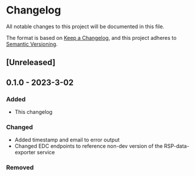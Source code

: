 # Changelog
All notable changes to this project will be documented in this file.

The format is based on [Keep a Changelog](https://keepachangelog.com/en/1.0.0/),
and this project adheres to [Semantic Versioning](https://semver.org/spec/v2.0.0.html).

## [Unreleased]

## 0.1.0 - 2023-3-02
### Added
- This changelog

### Changed
- Added timestamp and email to error output
- Changed EDC endpoints to reference non-dev version of the RSP-data-exporter service

### Removed